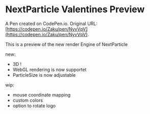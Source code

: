 # NextParticle Valentines Preview

A Pen created on CodePen.io. Original URL: [https://codepen.io/Zaku/pen/NyvVpV](https://codepen.io/Zaku/pen/NyvVpV).

This is a preview of the new render Engine of NextParticle

new:
 - 3D !
 - WebGL rendering is now supportet
 - ParticleSize is now adjustable

wip:
 - mouse coordinate mapping
 - custom colors
 - option to rotate logo